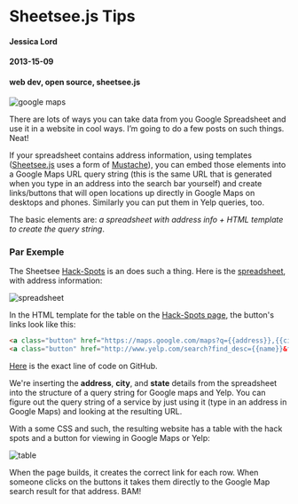 # Sheetsee.js Tips
#### Jessica Lord
#### 2013-15-09
#### web dev, open source, sheetsee.js

![google maps](http://jlord.s3.amazonaws.com/wp-content/uploads/querystring.png)

There are lots of ways you can take data from you Google Spreadsheet and use it in a website in cool ways. I&#8217;m going to do a few posts on such things. Neat!

If your spreadsheet contains address information, using templates ([Sheetsee.js](http://jlord.github.io/sheetsee.js) uses a form of [Mustache](https://github.com/janl/mustache.js)), you can embed those elements into a Google Maps URL query string (this is the same URL that is generated when you type in an address into the search bar yourself) and create links/buttons that will open locations up directly in Google Maps on desktops and phones. Similarly you can put them in Yelp queries, too.

The basic elements are: *a spreadsheet with address info + HTML template to create the query string*.

### Par Exemple

The Sheetsee [Hack-Spots](http://jlord.github.io/hack-spots/) is an does such a thing. Here is the [spreadsheet](https://docs.google.com/spreadsheet/ccc?key=0Ao5u1U6KYND7dFVkcnJRNUtHWUNKamxoRGg4ZzNiT3c#gid=0), with address information:

![spreadsheet](http://jlord.s3.amazonaws.com/wp-content/uploads/Screen-Shot-2013-09-15-at-6.49.19-PM.png)

In the HTML template for the table on the [Hack-Spots page](http://jlord.github.io/hack-spots/), the button's links look like this:

```HTML
<a class="button" href="https://maps.google.com/maps?q={{address}},{{city}},{{state}}" target="_blank">View in Google Maps</a>
<a class="button" href="http://www.yelp.com/search?find_desc={{name}}&find_loc={{city}},{{state}}" target="_blank">Find on Yelp</a>
```

[Here](https://github.com/jlord/hack-spots/blob/gh-pages/index.html#L62) is the exact line of code on GitHub.

We're inserting the **address**, **city**, and **state** details from the spreadsheet into the structure of a query string for Google maps and Yelp. You can figure out the query string of a service by just using it (type in an address in Google Maps) and looking at the resulting URL.

With a some CSS and such, the resulting website has a table with the hack spots and a button for viewing in Google Maps or Yelp:

![table](http://jlord.s3.amazonaws.com/wp-content/uploads/Screen-Shot-2013-09-15-at-6.43.54-PM.png)


When the page builds, it creates the correct link for each row. When someone clicks on the buttons it takes them directly to the Google Map search result for that address. BAM!